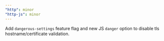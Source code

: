 ```yaml
---
"http": minor
"http-js": minor
---
```


Add `dangerous-settings` feature flag and new JS `danger` option to disable tls hostname/certificate validation.
